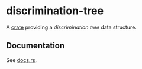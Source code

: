 # discrimination-tree

A [crate](https://crates.io/crates/discrimination-tree) providing a _discrimination tree_ data structure.

## Documentation

See [docs.rs](https://docs.rs/discrimination-tree).

